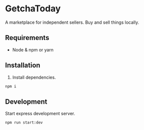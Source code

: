 # GetchaToday

A marketplace for independent sellers. Buy and sell things locally.

## Requirements

- Node & npm or yarn

## Installation

1. Install dependencies.

```bash
npm i
```

## Development

Start express development server.

```
npm run start:dev 
```
